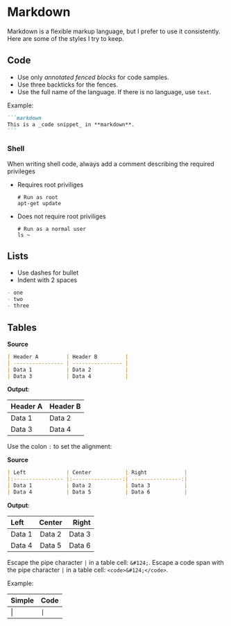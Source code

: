 # Markdown

Markdown is a flexible markup language, but I prefer to use it consistently.
Here are some of the styles I try to keep.

## Code

- Use only _annotated fenced blocks_ for code samples.
- Use three backticks for the fences.
- Use the full name of the language. If there is no language, use `text`.

Example:

<!-- I use a block fenced with 4 backticks to escape the inner block. -->
````markdown
```markdown
This is a _code snippet_ in **markdown**.
```
````

### Shell

When writing shell code, always add a comment describing the required privileges

- Requires root priviliges

  ```shell
  # Run as root
  apt-get update
  ```
- Does not require root priviliges

  ```shell
  # Run as a normal user
  ls ~
  ```

## Lists

- Use dashes for bullet
- Indent with 2 spaces

```markdown
- one
- two
- three
```

## Tables

**Source**

```markdown
| Header A         | Header B         |
| ---------------- | ---------------- |
| Data 1           | Data 2           |
| Data 3           | Data 4           |
```

**Output**:

| Header A         | Header B         |
| ---------------- | ---------------- |
| Data 1           | Data 2           |
| Data 3           | Data 4           |

Use the colon `:` to set the alignment:

**Source**

```markdown
| Left             | Center           | Right            |
|:---------------- |:----------------:| ----------------:|
| Data 1           | Data 2           | Data 3           |
| Data 4           | Data 5           | Data 6           |
```

**Output**:

| Left             | Center           | Right            |
|:---------------- |:----------------:| ----------------:|
| Data 1           | Data 2           | Data 3           |
| Data 4           | Data 5           | Data 6           |


Escape the pipe character `|` in a table cell: `&#124;`. Escape a code span with the pipe character
`|` in a table cell: `<code>&#124;</code>`.


Example:

| Simple        | Code                |
|---------------|---------------------|
| &#124;        | <code>&#124;</code> |
